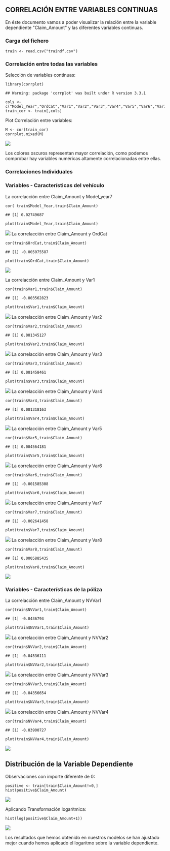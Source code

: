 CORRELACIÓN ENTRE VARIABLES CONTINUAS
-------------------------------------

En éste documento vamos a poder visualizar la relación entre la variable
dependiente "Claim\_Amount" y las diferentes variables continuas.

### Carga del fichero

    train <- read.csv("traindf.csv")

### Correlación entre todas las variables

Selección de variables continuas:

    library(corrplot)

    ## Warning: package 'corrplot' was built under R version 3.3.1

    cols <- c("Model_Year","OrdCat","Var1","Var2","Var3","Var4","Var5","Var6","Var7","Var8","NVVar1","NVVar2","NVVar3","NVVar4")
    train_cor <- train[,cols]

Plot Correlación entre variables:

    M <- cor(train_cor)
    corrplot.mixed(M)

![](Correlaciones_Graficos_Datos_files/figure-markdown_strict/unnamed-chunk-3-1.png)

Los colores oscuros representan mayor correlación, como podemos
comprobar hay variables numéricas altamente correlacionadas entre ellas.

### Correlaciones Individuales

### Variables - Características del vehículo

La correlacción entre Claim\_Amount y Model\_year7

    cor( train$Model_Year,train$Claim_Amount)

    ## [1] 0.02749687

    plot(train$Model_Year,train$Claim_Amount)

![](Correlaciones_Graficos_Datos_files/figure-markdown_strict/unnamed-chunk-4-1.png)
La correlacción entre Claim\_Amount y OrdCat

    cor(train$OrdCat,train$Claim_Amount)

    ## [1] -0.005075587

    plot(train$OrdCat,train$Claim_Amount)

![](Correlaciones_Graficos_Datos_files/figure-markdown_strict/unnamed-chunk-5-1.png)

La correlacción entre Claim\_Amount y Var1

    cor(train$Var1,train$Claim_Amount)

    ## [1] -0.003562823

    plot(train$Var1,train$Claim_Amount)

![](Correlaciones_Graficos_Datos_files/figure-markdown_strict/unnamed-chunk-6-1.png)
La correlacción entre Claim\_Amount y Var2

    cor(train$Var2,train$Claim_Amount)

    ## [1] 0.001345127

    plot(train$Var2,train$Claim_Amount)

![](Correlaciones_Graficos_Datos_files/figure-markdown_strict/unnamed-chunk-7-1.png)
La correlacción entre Claim\_Amount y Var3

    cor(train$Var3,train$Claim_Amount)

    ## [1] 0.001458461

    plot(train$Var3,train$Claim_Amount)

![](Correlaciones_Graficos_Datos_files/figure-markdown_strict/unnamed-chunk-8-1.png)
La correlacción entre Claim\_Amount y Var4

    cor(train$Var4,train$Claim_Amount)

    ## [1] 0.001318163

    plot(train$Var4,train$Claim_Amount)

![](Correlaciones_Graficos_Datos_files/figure-markdown_strict/unnamed-chunk-9-1.png)
La correlacción entre Claim\_Amount y Var5

    cor(train$Var5,train$Claim_Amount)

    ## [1] 0.004564181

    plot(train$Var5,train$Claim_Amount)

![](Correlaciones_Graficos_Datos_files/figure-markdown_strict/unnamed-chunk-10-1.png)
La correlacción entre Claim\_Amount y Var6

    cor(train$Var6,train$Claim_Amount)

    ## [1] -0.001585308

    plot(train$Var6,train$Claim_Amount)

![](Correlaciones_Graficos_Datos_files/figure-markdown_strict/unnamed-chunk-11-1.png)
La correlacción entre Claim\_Amount y Var7

    cor(train$Var7,train$Claim_Amount)

    ## [1] -0.002641458

    plot(train$Var7,train$Claim_Amount)

![](Correlaciones_Graficos_Datos_files/figure-markdown_strict/unnamed-chunk-12-1.png)
La correlacción entre Claim\_Amount y Var8

    cor(train$Var8,train$Claim_Amount)

    ## [1] 0.0005885435

    plot(train$Var8,train$Claim_Amount)

![](Correlaciones_Graficos_Datos_files/figure-markdown_strict/unnamed-chunk-13-1.png)

### Variables - Características de la póliza

La correlacción entre Claim\_Amount y NVVar1

    cor(train$NVVar1,train$Claim_Amount)

    ## [1] -0.0436794

    plot(train$NVVar1,train$Claim_Amount)

![](Correlaciones_Graficos_Datos_files/figure-markdown_strict/unnamed-chunk-14-1.png)
La correlacción entre Claim\_Amount y NVVar2

    cor(train$NVVar2,train$Claim_Amount)

    ## [1] -0.04536111

    plot(train$NVVar2,train$Claim_Amount)

![](Correlaciones_Graficos_Datos_files/figure-markdown_strict/unnamed-chunk-15-1.png)
La correlacción entre Claim\_Amount y NVVar3

    cor(train$NVVar3,train$Claim_Amount)

    ## [1] -0.04356654

    plot(train$NVVar3,train$Claim_Amount)

![](Correlaciones_Graficos_Datos_files/figure-markdown_strict/unnamed-chunk-16-1.png)
La correlacción entre Claim\_Amount y NVVar4

    cor(train$NVVar4,train$Claim_Amount)

    ## [1] -0.03900727

    plot(train$NVVar4,train$Claim_Amount)

![](Correlaciones_Graficos_Datos_files/figure-markdown_strict/unnamed-chunk-17-1.png)

Distribución de la Variable Dependiente
---------------------------------------

Observaciones con importe diferente de 0:

    positive <- train[train$Claim_Amount!=0,]
    hist(positive$Claim_Amount)

![](Correlaciones_Graficos_Datos_files/figure-markdown_strict/unnamed-chunk-18-1.png)

Aplicando Transformación logarítmica:

    hist(log(positive$Claim_Amount+1))

![](Correlaciones_Graficos_Datos_files/figure-markdown_strict/unnamed-chunk-19-1.png)

Los resultados que hemos obtenido en nuestros modelos se han ajustado
mejor cuando hemos aplicado el logaritmo sobre la variable dependiente.
